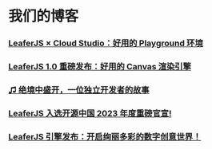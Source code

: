 # 我们的博客

### [LeaferJS × Cloud Studio：好用的 Playground 环境](/blog/2024-08-20.md)

### [LeaferJS 1.0 重磅发布：好用的 Canvas 渲染引擎](/blog/2024-07-09.md)

### [♫ 绝境中盛开，一位独立开发者的故事](/blog/2024-04-08.md)

### [LeaferJS 入选开源中国 2023 年度重磅官宣! ](./2023-12-31.md)

### [LeaferJS 引擎发布：开启绚丽多彩的数字创意世界！](./2023-06-28.md)
